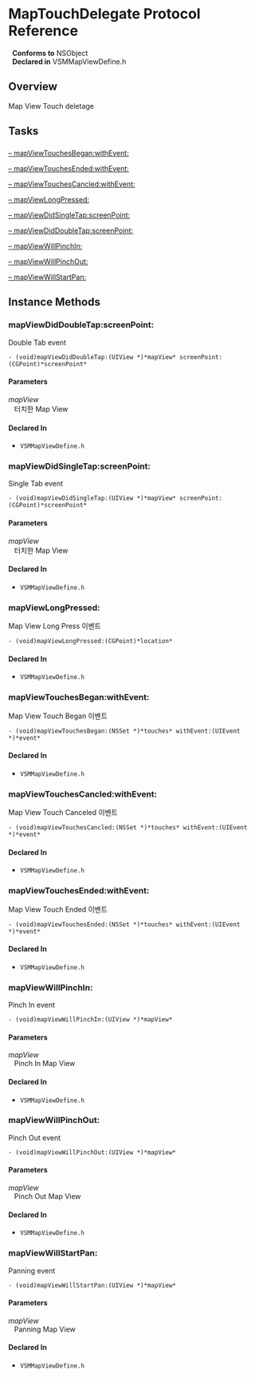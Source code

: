 # MapTouchDelegate Protocol Reference

&nbsp;&nbsp;**Conforms to** NSObject  
&nbsp;&nbsp;**Declared in** VSMMapViewDefine.h  

## Overview

Map View Touch deletage

## Tasks

### 

[&ndash;&nbsp;mapViewTouchesBegan:withEvent:](#//api/name/mapViewTouchesBegan:withEvent:)  

[&ndash;&nbsp;mapViewTouchesEnded:withEvent:](#//api/name/mapViewTouchesEnded:withEvent:)  

[&ndash;&nbsp;mapViewTouchesCancled:withEvent:](#//api/name/mapViewTouchesCancled:withEvent:)  

[&ndash;&nbsp;mapViewLongPressed:](#//api/name/mapViewLongPressed:)  

[&ndash;&nbsp;mapViewDidSingleTap:screenPoint:](#//api/name/mapViewDidSingleTap:screenPoint:)  

[&ndash;&nbsp;mapViewDidDoubleTap:screenPoint:](#//api/name/mapViewDidDoubleTap:screenPoint:)  

[&ndash;&nbsp;mapViewWillPinchIn:](#//api/name/mapViewWillPinchIn:)  

[&ndash;&nbsp;mapViewWillPinchOut:](#//api/name/mapViewWillPinchOut:)  

[&ndash;&nbsp;mapViewWillStartPan:](#//api/name/mapViewWillStartPan:)  

<a title="Instance Methods" name="instance_methods"></a>
## Instance Methods

<a name="//api/name/mapViewDidDoubleTap:screenPoint:" title="mapViewDidDoubleTap:screenPoint:"></a>
### mapViewDidDoubleTap:screenPoint:

Double Tab event

`- (void)mapViewDidDoubleTap:(UIView *)*mapView* screenPoint:(CGPoint)*screenPoint*`

#### Parameters

*mapView*  
&nbsp;&nbsp;&nbsp;터치한 Map View  

#### Declared In
* `VSMMapViewDefine.h`

<a name="//api/name/mapViewDidSingleTap:screenPoint:" title="mapViewDidSingleTap:screenPoint:"></a>
### mapViewDidSingleTap:screenPoint:

Single Tab event

`- (void)mapViewDidSingleTap:(UIView *)*mapView* screenPoint:(CGPoint)*screenPoint*`

#### Parameters

*mapView*  
&nbsp;&nbsp;&nbsp;터치한 Map View  

#### Declared In
* `VSMMapViewDefine.h`

<a name="//api/name/mapViewLongPressed:" title="mapViewLongPressed:"></a>
### mapViewLongPressed:

Map View Long Press 이벤트

`- (void)mapViewLongPressed:(CGPoint)*location*`

#### Declared In
* `VSMMapViewDefine.h`

<a name="//api/name/mapViewTouchesBegan:withEvent:" title="mapViewTouchesBegan:withEvent:"></a>
### mapViewTouchesBegan:withEvent:

Map View Touch Began 이벤트

`- (void)mapViewTouchesBegan:(NSSet *)*touches* withEvent:(UIEvent *)*event*`

#### Declared In
* `VSMMapViewDefine.h`

<a name="//api/name/mapViewTouchesCancled:withEvent:" title="mapViewTouchesCancled:withEvent:"></a>
### mapViewTouchesCancled:withEvent:

Map View Touch Canceled 이벤트

`- (void)mapViewTouchesCancled:(NSSet *)*touches* withEvent:(UIEvent *)*event*`

#### Declared In
* `VSMMapViewDefine.h`

<a name="//api/name/mapViewTouchesEnded:withEvent:" title="mapViewTouchesEnded:withEvent:"></a>
### mapViewTouchesEnded:withEvent:

Map View Touch Ended 이벤트

`- (void)mapViewTouchesEnded:(NSSet *)*touches* withEvent:(UIEvent *)*event*`

#### Declared In
* `VSMMapViewDefine.h`

<a name="//api/name/mapViewWillPinchIn:" title="mapViewWillPinchIn:"></a>
### mapViewWillPinchIn:

Pinch In event

`- (void)mapViewWillPinchIn:(UIView *)*mapView*`

#### Parameters

*mapView*  
&nbsp;&nbsp;&nbsp;Pinch In Map View  

#### Declared In
* `VSMMapViewDefine.h`

<a name="//api/name/mapViewWillPinchOut:" title="mapViewWillPinchOut:"></a>
### mapViewWillPinchOut:

Pinch Out event

`- (void)mapViewWillPinchOut:(UIView *)*mapView*`

#### Parameters

*mapView*  
&nbsp;&nbsp;&nbsp;Pinch Out Map View  

#### Declared In
* `VSMMapViewDefine.h`

<a name="//api/name/mapViewWillStartPan:" title="mapViewWillStartPan:"></a>
### mapViewWillStartPan:

Panning event

`- (void)mapViewWillStartPan:(UIView *)*mapView*`

#### Parameters

*mapView*  
&nbsp;&nbsp;&nbsp;Panning Map View  

#### Declared In
* `VSMMapViewDefine.h`

